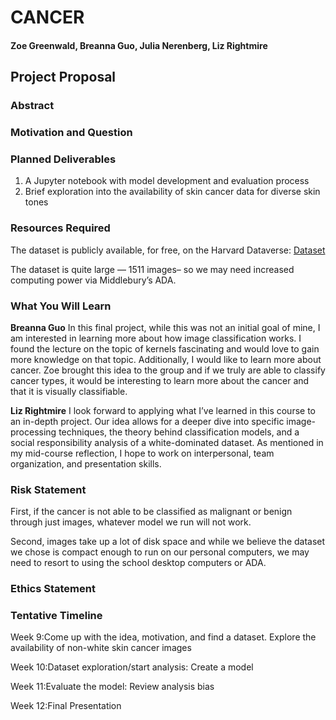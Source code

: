# CANCER
#### Zoe Greenwald, Breanna Guo, Julia Nerenberg, Liz Rightmire

## Project Proposal

### Abstract


### Motivation and Question


### Planned Deliverables
1. A Jupyter notebook with model development and evaluation process
2. Brief exploration into the availability of skin cancer data for diverse skin tones


### Resources Required
The dataset is publicly available, for free, on the Harvard Dataverse: [Dataset](https://dataverse.harvard.edu/dataset.xhtml?persistentId=doi:10.7910/DVN/DBW86T)

The dataset is quite large — 1511 images– so we may need increased computing power via Middlebury’s ADA.

### What You Will Learn

**Breanna Guo**
In this final project, while this was not an initial goal of mine, I am interested in learning more about how image classification works. I found the lecture on the topic of kernels fascinating and would love to gain more knowledge on that topic. Additionally, I would like to learn more about cancer. Zoe brought this idea to the group and if we truly are able to classify cancer types, it would be interesting to learn more about the cancer and that it is visually classifiable.

**Liz Rightmire**
I look forward to applying what I’ve learned in this course to an in-depth project. Our idea allows for a deeper dive into specific image-processing techniques, the theory behind classification models, and a social responsibility analysis of a white-dominated dataset. As mentioned in my mid-course reflection, I hope to work on interpersonal, team organization, and presentation skills.

### Risk Statement
First, if the cancer is not able to be classified as malignant or benign through just images, whatever model we run will not work. 

Second, images take up a lot of disk space and while we believe the dataset we chose is compact enough to run on our personal computers, we may need to resort to using the school desktop computers or ADA.

### Ethics Statement


### Tentative Timeline

Week 9:Come up with the idea, motivation, and find a dataset. Explore the availability of non-white skin cancer images 

Week 10:Dataset exploration/start analysis: Create a model

Week 11:Evaluate the model: Review analysis bias

Week 12:Final Presentation
